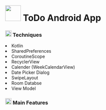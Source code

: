 <h1>
<img src="https://github.com/user-attachments/assets/321f6ef3-59b4-4be6-af6a-29d2346b9f06" height="50px" width="50px"/>
  ToDo Android App
</h1>

<h3>
<img src="https://github.com/user-attachments/assets/2637d95d-89c0-41a3-8671-3f7d5566d9bd" height="20px" width="20px"/>
  Techniques
</h3>
<li>Kotlin</li>
<li>SharedPreferences</li>
<li>CoroutineScope</li>
<li>RecyclerView</li>
<li>Calender (WeekCalendarView)</li>
<li>Date Picker Dialog</li>
<li>SwipeLayout</li>
<li>Room Databse</li>
<li>View Model</li>

<h3>
<img src="https://github.com/user-attachments/assets/0a7d6b80-b4c3-45c2-8199-652483ac0584" height="20px" width="20px"/>
Main Features
</h3>
